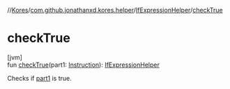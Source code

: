 //[Kores](../../../index.md)/[com.github.jonathanxd.kores.helper](../index.md)/[IfExpressionHelper](index.md)/[checkTrue](check-true.md)

# checkTrue

[jvm]\
fun [checkTrue](check-true.md)(part1: [Instruction](../../com.github.jonathanxd.kores/-instruction/index.md)): [IfExpressionHelper](index.md)

Checks if [part1](check-true.md) is true.
